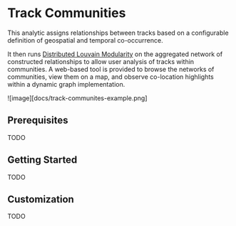 Track Communities
===================
This analytic assigns relationships between tracks based on a configurable definition of geospatial and temporal co-occurrence.  

It then runs [Distributed Louvain Modularity](http://sotera.github.io/distributed-louvain-modularity/) on the aggregated network of constructed relationships to allow user analysis of tracks within communities.  A web-based tool is provided to browse the networks of communities, view them on a map, and observe co-location highlights within a dynamic graph implementation.

![image][docs/track-communites-example.png]

## Prerequisites
TODO

## Getting Started
TODO

## Customization
TODO

